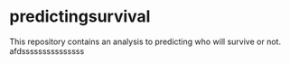 # predictingsurvival
This repository contains an analysis to predicting who will survive or not.
afdsssssssssssssss
